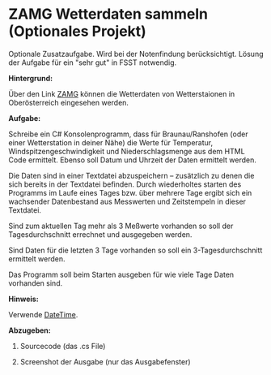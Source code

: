 # ZAMG Wetterdaten sammeln (Optionales Projekt)

Optionale Zusatzaufgabe. Wird bei der Notenfindung berücksichtigt. Lösung der Aufgabe für ein "sehr gut" in FSST notwendig.



**Hintergrund:**

Über den Link [ZAMG](https://www.zamg.ac.at/cms/de/wetter/wetterwerte-analysen/oberoesterreich) können die Wetterdaten von Wetterstaionen in Oberösterreich eingesehen werden.



**Aufgabe:** 

Schreibe ein C# Konsolenprogramm, dass für Braunau/Ranshofen (oder einer Wetterstation in deiner Nähe) die Werte für Temperatur, Windspitzengeschwindigkeit und Niederschlagsmenge aus dem HTML Code ermittelt. Ebenso soll Datum und Uhrzeit der Daten ermittelt werden.

Die Daten sind in einer Textdatei abzuspeichern – zusätzlich zu denen die sich bereits in der Textdatei befinden. Durch wiederholtes starten des Programms im Laufe eines Tages bzw. über mehrere Tage ergibt sich ein wachsender Datenbestand aus Messwerten und Zeitstempeln in dieser Textdatei.

Sind zum aktuellen Tag mehr als 3 Meßwerte vorhanden so soll der Tagesdurchschnitt errechnet und ausgegeben werden.

Sind Daten für die letzten 3 Tage vorhanden so soll ein 3-Tagesdurchschnitt ermittelt werden.

Das Programm soll beim Starten ausgeben für wie viele Tage Daten vorhanden sind.



**Hinweis:**

Verwende [DateTime](https://docs.microsoft.com/en-us/dotnet/api/system.datetime?view=netframework-4.8#properties).



**Abzugeben:** 

1.  Sourcecode (das .cs File)

2.  Screenshot der Ausgabe (nur das Ausgabefenster)


